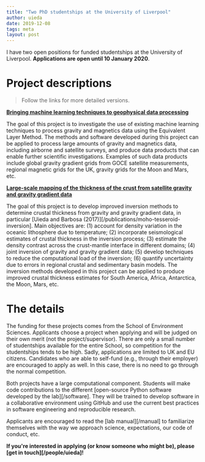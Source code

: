 ```yaml
---
title: "Two PhD studentships at the University of Liverpool"
author: uieda
date: 2019-12-08
tags: meta
layout: post
---
```


I have two open positions for funded studentships at the University of
Liverpool.
**Applications are open until 10 January 2020**.

# Project descriptions

> Follow the links for more detailed versions.

[**Bringing machine learning techniques to geophysical data processing**](https://www.liverpool.ac.uk/earth-ocean-and-ecological-sciences/phd-studentships/bringingmachinelearningtechniquestogeophysicaldataprocessing.html)

The goal of this project is to investigate the use of existing machine learning
techniques to process gravity and magnetics data using the Equivalent Layer
Method. The methods and software developed during this project can be applied
to process large amounts of gravity and magnetics data, including airborne and
satellite surveys, and produce data products that can enable further scientific
investigations. Examples of such data products include global gravity gradient
grids from GOCE satellite measurements, regional magnetic grids for the UK,
gravity grids for the Moon and Mars, etc.


[**Large-scale mapping of the thickness of the crust from satellite gravity and gravity gradient data**](https://www.liverpool.ac.uk/earth-ocean-and-ecological-sciences/phd-studentships/large-scalemappingofthethicknessofthecrustfromsatellitegravityandgra.html)

The goal of this project is to develop improved inversion methods to determine
crustal thickness from gravity and gravity gradient data, in particular
[Uieda and Barbosa (2017)][/publications/moho-tesseroid-inversion].
Main objectives are: (1) account for density variation in the oceanic
lithosphere due to temperature; (2) incorporate seismological estimates of
crustal thickness in the inversion process; (3) estimate the density contrast
across the crust-mantle interface in different domains; (4) joint inversion of
gravity and gravity gradient data; (5) develop techniques to reduce the
computational load of the inversion; (6) quantify uncertainty due to errors in
regional crustal and sedimentary basin models. The inversion methods developed
in this project can be applied to produce improved crustal thickness estimates
for South America, Africa, Antarctica, the Moon, Mars, etc.

# The details

The funding for these projects comes from the School of Environment Sciences.
Applicants choose a project when applying and will be judged on their own merit
(not the project/supervisor).
There are only a small number of studentships available for the entire School,
so competition for the studentships tends to be high.
Sadly, applications are limited to UK and EU citizens.
Candidates who are able to self-fund (e.g., through their employer) are
encouraged to apply as well. In this case, there is no need to go through the
normal competition.

Both projects have a large computational component. Students will make code
contributions to the different [open-source Python software developed by the
lab][/software].
They will be trained to develop software in a collaborative environment using
GitHub and use the current best practices in software engineering and
reproducible research.

Applicants are encouraged to read the [lab manual][/manual] to familiarize
themselves with the way we approach science, expectations, our code of conduct,
etc.

**If you're interested in applying (or know someone who might be), please
[get in touch][/people/uieda]!**
